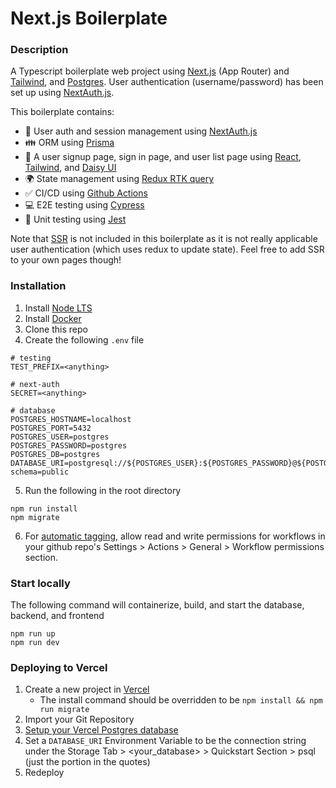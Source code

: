 # Next.js Boilerplate

### Description
A Typescript boilerplate web project using [Next.js](https://nextjs.org/) (App Router) and [Tailwind](https://tailwindcss.com/), and [Postgres](https://www.postgresql.org/). User authentication (username/password) has been set up using [NextAuth.js](https://next-auth.js.org/). 

This boilerplate contains:
- 🔑 User auth and session management using [NextAuth.js](https://next-auth.js.org/)
- 👪 ORM using [Prisma](https://www.prisma.io/)
- 📄 A user signup page, sign in page, and user list page using [React](https://reactjs.org/), [Tailwind](https://tailwindcss.com/), and [Daisy UI](https://daisyui.com/) 
- 🌍 State management using [Redux RTK query](https://redux-toolkit.js.org/rtk-query/overview)
- ✅ CI/CD using [Github Actions](https://github.com/features/actions)
- 💻 E2E testing using [Cypress](https://www.cypress.io/)
- 🤡 Unit testing using [Jest](https://jestjs.io/)

Note that [SSR](https://nextjs.org/docs/app/building-your-application/rendering/static-and-dynamic-rendering) is not included in this boilerplate as it is not really applicable user authentication (which uses redux to update state). Feel free to add SSR to your own pages though!

### Installation
1. Install [Node LTS](https://nodejs.org/en/)
2. Install [Docker](https://www.docker.com/)
3. Clone this repo
4. Create the following `.env` file
```
# testing
TEST_PREFIX=<anything>

# next-auth
SECRET=<anything>

# database
POSTGRES_HOSTNAME=localhost
POSTGRES_PORT=5432
POSTGRES_USER=postgres
POSTGRES_PASSWORD=postgres
POSTGRES_DB=postgres
DATABASE_URI=postgresql://${POSTGRES_USER}:${POSTGRES_PASSWORD}@${POSTGRES_HOSTNAME}:${POSTGRES_PORT}/${POSTGRES_DB}?schema=public
```
5. Run the following in the root directory
```
npm run install
npm migrate
```
6. For [automatic tagging](https://github.com/anothrNick/github-tag-action), allow read and write permissions for workflows in your github repo's Settings > Actions > General > Workflow permissions section.

### Start locally
The following command will containerize, build, and start the database, backend, and frontend
```
npm run up
npm run dev
```

### Deploying to Vercel
1. Create a new project in [Vercel](vercel.com)
   - The install command should be overridden to be `npm install && npm run migrate`
2. Import your Git Repository
3. [Setup your Vercel Postgres database](https://vercel.com/guides/nextjs-prisma-postgres#step-2:-set-up-your-vercel-postgres-database)
4. Set a `DATABASE_URI` Environment Variable to be the connection string under the Storage Tab > <your_database> > Quickstart Section > psql (just the portion in the quotes)
5. Redeploy
